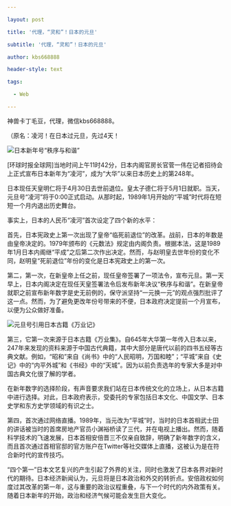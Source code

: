 ---
layout: post
title: '代理，“灵和”！日本的元旦'
subtitle: '代理，“灵和”！日本的元旦'
author: kbs668888
header-style: text
tags:
  - Web
---
神兽卡丁毛豆，代理，微信kbs668888。

（原名：凌河！在日本过元旦，先过4天！

![](http://dingyue.ws.126.net/l5Wm9Mkr5OYP00IdYaxpgTLcPW8Wg=OtH=HysG2Cbhno71554087584428compressflag.png)日本新年号“秩序与和谐”

[环球时报全球网]当地时间上午11时42分，日本内阁官房长官菅一伟在记者招待会上正式宣布日本新年为“凌河”，成为“大华”以来日本历史上的第248年。

日本现任天皇明仁将于4月30日去世前退位。皇太子德仁将于5月1日就职。当天，元旦号“凌河”将于0:00正式启动。从那时起，1989年1月开始的“平城”时代将在短短一个月内退出历史舞台。

事实上，日本的人民币“凌河”首次设定了四个新的水平：

首先，日本宪政史上第一次出现了皇帝“临死前退位”的改革。战前，日本的年数是由皇帝决定的。1979年颁布的《元数法》规定由内阁负责。根据本法，这是1989年1月日本内阁继“平成”之后第二次作出决定。然而，与赵明皇去世年份的变化不同，赵明皇“死前退位”年份的变化是日本宪政史上的第一次。

第二，第一次，在新皇帝上任之前，现任皇帝签署了一项法令，宣布元旦。第一天早上，日本内阁决定在现任天皇签署法令后发布新年决议“秩序与和谐”。在新皇帝就职之前宣布新年数字是史无前例的，保守派坚持“一元换一元”的观点强烈批评了这一点。然而，为了避免更改年份号带来的不便，日本政府决定提前一个月宣布，以便为公众做好准备。

![](http://dingyue.ws.126.net/ld6mvjb9zQ7NzCPxDUTgXXFXFniDjoMPCag3sZXRrlYaw1554087584430compressflag.png)元旦号引用日本古籍《万业记》

第三，它第一次来源于日本古籍《万业集》。自645年大华第一年传入日本以来，247年来发现的资料来源于中国古代典籍，其中大部分是唐代以前的四书五经等古典文献。例如，“昭和”来自《尚书》中的“人民昭明，万国和睦”；“平城”来自《史记》中的“内平外城”和《书经》中的“天城”。因为以前负责选年的专家大多是对中国古典文化很了解的学者。

在新年数字的选择阶段，有声音要求我们站在日本传统文化的立场上，从日本古籍中进行选择。对此，日本政府表示，受委托的专家包括日本文化、中国文学、日本史学和东方史学领域的有识之士。

第四，首次通过网络直播。1989年，当元改为“平城”时，当时的日本首相武士田的讲话被当时的首席房地产官员小渊裕桥读了三代，并在电视上播出。然而，随着科学技术的飞速发展，日本首相安倍晋三不仅亲自致辞，明确了新年数字的含义，而且首次通过首相官邸的官方账户在Twitter等社交媒体上直播，这被认为是在符合新时代的宣传技巧。

“四个第一”日本文艺复兴的产生引起了外界的关注，同时也激发了日本各界对新时代的期待。日本经济新闻认为，元旦将是日本政治和外交的转折点。安倍政权如何度过其改革的第一年，这与重要的政治议程重叠，与下一个时代的内外政策有关。随着日本新年的开始，政治和经济气候可能会发生巨大变化。

